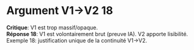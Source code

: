 # Argument V1→V2 18
**Critique**: V1 est trop massif/opaque.  
**Réponse 18**: V1 est volontairement brut (preuve IA). V2 apporte lisibilité.  
Exemple 18: justification unique de la continuité V1→V2.
